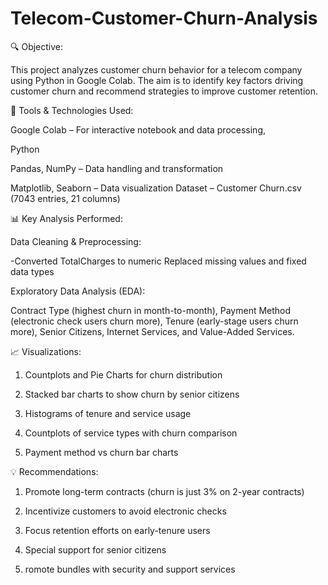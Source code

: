 # Telecom-Customer-Churn-Analysis

🔍 Objective:

This project analyzes customer churn behavior for a telecom company using Python in Google Colab. The aim is to identify key factors driving customer churn and recommend strategies to improve customer retention.

🧪 Tools & Technologies Used:

Google Colab – For interactive notebook and data processing,

Python

Pandas, NumPy – Data handling and transformation

Matplotlib, Seaborn – Data visualization
Dataset – Customer Churn.csv (7043 entries, 21 columns)

📊 Key Analysis Performed:

Data Cleaning & Preprocessing:

-Converted TotalCharges to numeric Replaced missing values and fixed data types

Exploratory Data Analysis (EDA):

Contract Type (highest churn in month-to-month),
Payment Method (electronic check users churn more),
Tenure (early-stage users churn more),
Senior Citizens, Internet Services, and Value-Added Services.

📈 Visualizations:

1. Countplots and Pie Charts for churn distribution

2. Stacked bar charts to show churn by senior citizens

3. Histograms of tenure and service usage

4. Countplots of service types with churn comparison

5. Payment method vs churn bar charts

💡 Recommendations:

1. Promote long-term contracts (churn is just 3% on 2-year contracts)

2. Incentivize customers to avoid electronic checks

3. Focus retention efforts on early-tenure users

4. Special support for senior citizens

5. romote bundles with security and support services





